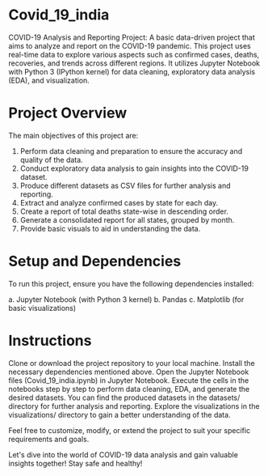 # Covid_19_india
COVID-19 Analysis and Reporting Project: A basic data-driven project that aims to analyze and report on the COVID-19 pandemic. This project uses real-time data to explore various aspects such as confirmed cases, deaths, recoveries, and trends across different regions.  It utilizes Jupyter Notebook with Python 3 (IPython kernel) for data cleaning, exploratory data analysis (EDA), and visualization.

# Project Overview
The main objectives of this project are:
1. Perform data cleaning and preparation to ensure the accuracy and quality of the data.
2. Conduct exploratory data analysis to gain insights into the COVID-19 dataset.
3. Produce different datasets as CSV files for further analysis and reporting.
4. Extract and analyze confirmed cases by state for each day.
5. Create a report of total deaths state-wise in descending order.
6. Generate a consolidated report for all states, grouped by month.
7. Provide basic visuals to aid in understanding the data.

# Setup and Dependencies
To run this project, ensure you have the following dependencies installed:

a. Jupyter Notebook (with Python 3 kernel)
b. Pandas
c. Matplotlib (for basic visualizations)

# Instructions
Clone or download the project repository to your local machine.
Install the necessary dependencies mentioned above.
Open the Jupyter Notebook files (Covid_19_india.ipynb) in Jupyter Notebook.
Execute the cells in the notebooks step by step to perform data cleaning, EDA, and generate the desired datasets.
You can find the produced datasets in the datasets/ directory for further analysis and reporting.
Explore the visualizations in the visualizations/ directory to gain a better understanding of the data.

Feel free to customize, modify, or extend the project to suit your specific requirements and goals.

Let's dive into the world of COVID-19 data analysis and gain valuable insights together! Stay safe and healthy!
